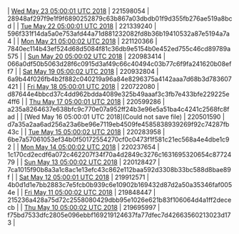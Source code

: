 | [Wed May 23 05:00:01 UTC 2018](https://transfer.sh/12j53g/dashninja-dbdump-20180523070001.tar.bz2) | 221598054 | 28948af297f9e1f9f6890252879c63b867a03dbdb01f9d355fb276ae519a8bcd | 
| [Tue May 22 05:00:01 UTC 2018](https://transfer.sh/Nv6Jv/dashninja-dbdump-20180522070001.tar.bz2) | 221339240 | 596f331f14da5a0e753afd44a71d881232082fd8b36b19410532a87e5194a7a4 | 
| [Mon May 21 05:00:02 UTC 2018](https://transfer.sh/XfDzQ/dashninja-dbdump-20180521070002.tar.bz2) | 221120366 | 7840ec114b43ef524d68d5084f81c36db9e5154b0e452ed755c46cd89789a575 | 
| [Sun May 20 05:00:02 UTC 2018](https://transfer.sh/KWYU6/dashninja-dbdump-20180520070002.tar.bz2) | 220983414 | 066a0df50b5063d28f6c0915d3af49c66c40494c03b77c6f9fa241620b08eff7 | 
| [Sat May 19 05:00:02 UTC 2018](https://transfer.sh/LEtb2/dashninja-dbdump-20180519070002.tar.bz2) | 220932804 | 6a9b44f026fb4b2f882c040219a96a84e8296375a4142aaa7d68b3d783607421 | 
| [Fri May 18 05:00:01 UTC 2018](https://transfer.sh/j8msv/dashninja-dbdump-20180518070001.tar.bz2) | 220722080 | d87644e4bbcd37c4dd962bdda4089e325b49aaaf3c3fb7e433bfe229225e4ff6 | 
| [Thu May 17 05:00:01 UTC 2018](https://transfer.sh/1kQsc/dashninja-dbdump-20180517070001.tar.bz2) | 220599286 | a235a8264637e638bfc9c770e07a952ff24b3e96e5a51ba4c4241c2568fc8fad | 
| [Wed May 16 05:00:01 UTC 2018](Could not save file) | 220501590 | d7a35a2aa6ad256a23a6be96e7119eb4509fe4585838939269f92c74287fb43c | 
| [Tue May 15 05:00:02 UTC 2018](https://transfer.sh/Ir44n/dashninja-dbdump-20180515070001.tar.bz2) | 220283958 | 6be7a57061053ef34b0f50172554270cf0c0473f1f581c21ec568a4e4dbe1c92 | 
| [Mon May 14 05:00:02 UTC 2018](https://transfer.sh/4COB7/dashninja-dbdump-20180514070001.tar.bz2) | 220237654 | 1c170cd2ecdf6a072c462207f34f70a4d2849c3276c1631695320654c8772479 | 
| [Sun May 13 05:00:02 UTC 2018](https://transfer.sh/Wl0k3/dashninja-dbdump-20180513070002.tar.bz2) | 220128427 | 7ca1015f90b8a3a1c8ac1e13efc43c862e112baa592d3308b33bc588d8bae89f | 
| [Sat May 12 05:00:01 UTC 2018](https://transfer.sh/4ERlI/dashninja-dbdump-20180512070001.tar.bz2) | 219912571 | 4b0d1d1e7bb2883c7e5fcb0b939c6e10902b169432d87d2a50a35346faf0054e | 
| [Fri May 11 05:00:02 UTC 2018](https://transfer.sh/q3c7d/dashninja-dbdump-20180511070002.tar.bz2) | 219848447 | 215236a428a75d72c2558080429dbb95e1026e621b83f106064d4a1ff2dececb | 
| [Thu May 10 05:00:02 UTC 2018](https://transfer.sh/ne3Iv/dashninja-dbdump-20180510070002.tar.bz2) | 219695997 | f75bd7533dfc2805e096ebbf169219124637fa77dfec7d42663560213023d173 | 
